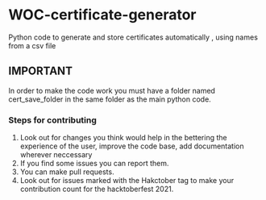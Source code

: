 # WOC-certificate-generator
Python code to generate and store certificates automatically , using names from a csv file

<h2>IMPORTANT</h2>
In order to make the code work you must have a folder named cert_save_folder in the same folder as the main python code.


<h3>Steps for contributing</h3>

1. Look out for changes you think would help in the bettering the experience of the user, improve the code base, add documentation wherever neccessary
2. If you find some issues you can report them.
3. You can make pull requests.
4. Look out for issues marked with the Hakctober tag to make your contribution count for the hacktoberfest 2021.
